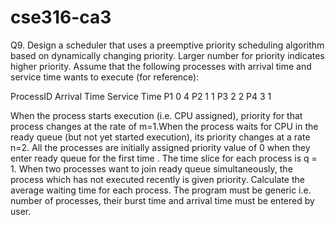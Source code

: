 # cse316-ca3
Q9. Design a scheduler that uses a preemptive priority scheduling algorithm based on dynamically changing priority. Larger number for priority indicates higher priority.
Assume that the following processes with arrival time and service time wants to execute (for reference):

ProcessID	Arrival Time	Service Time
P1	0	4
P2	1	1
P3	2	2
P4	3	1

When the process starts execution (i.e. CPU assigned), priority for that process changes at the rate of m=1.When the process waits for CPU in the ready queue (but not yet started execution), its priority changes at a rate n=2. All the processes are initially assigned priority value of 0 when they enter ready queue for the first time . The time slice for each process is q = 1. When two processes want to join ready queue simultaneously, the process which has not executed recently is given priority. Calculate the average waiting time for each process. The program must be generic i.e. number of processes, their burst time and arrival time must be entered by user.
